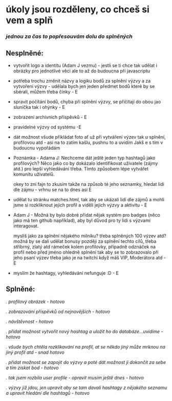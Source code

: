 # úkoly jsou rozděleny, co chceš si vem a splň #
### _jednou za čas to popřesouvám dolu do splněných_ ###


## Nesplněné: ##

- vytvořit logo a identitu (Adam J vezmu) - jestli se ti chce tak udělat i obrázky pro jednotlivé věci ale to až do budoucna při javascriptu

- potřeba trochu změnit názvy a logiku bodů za splnění výzvy a za vytvoření výzvy - udělala bych jen jeden předmet bodů které by se sbérali, můžem třeba čínky - E

- spravit počítání bodů, chyba při splnění výzvy, se přičítají do obou jao sluníčka tak i ohýnky - E
  
- zobrazení archivnich příspěvků - E

- pravidelné výzvy od systému -E

- dát možnost všude přikládat foto ať už při vytváření výzev tak u splnění, profilovou atd - asi na to zatím kašlu, pushnu to a uvidím Jakš e s tím v budoucnu vypořádám

- Poznámka - Adama J: Nechceme dát ještě jeden typ hashtagů jako profilových? Něco jako co by dokázalo identifikovat uživatele (zájmy atd.) pro lepší vyhledávání třeba. Tímto způsobem lépe vytvářet komunitu uživatelů.

    okey to zní fajn to zkusím takže na způsob té jeho seznamky, hledat lidi dle zájmu - vrhnu se na to dnes asi E

- udělat tu stránku matches.html, tak aby se ukázali lidi dle zájmů a mohli jsme si rozkliknout jejich profil a viděli jejich výzvy a aktivitu - E

- Adam J - Možná by bylo dobré přidat nějak systém pro badges (něco jako má ten github například), aby byl důvod pro ty lidi s výzvami interagovat. 

    myslíš jako za splnění nějakého milníku? třeba splněných 100 výzev atd? možná by se dali udělat bonusy později za splnění techto cílů, třeba stříbrný, zlatý atd rámeček kolem profilovky, případně odznáček na      profil nebo před jméno ohledně splnění tak aby se to zobrazovalo při jeho psaní výzev třeba jako je na twitchi když máš VIP, Moderátora atd - E

- myslím že hashtagy, vyhledávání nefunguje :D - E

## Splněné: ##

_. profilový obrázek - hotovo_

_. zobrazování příspěvků od nejnovějších - hotovo_

_. návštěvnost - hotovo_

_. přidat možnost vytvořit nový hashtag a uložit ho do databáze...uvidíme - hotovo_

_. všude bych chtěla rozklikavání na profil, at se někdo jiný může mrknou na jiný profil atd - snad hotovo_

_. přidat možnost se zapojit do výzvy a poté dát možnost ji dokončit za sebe a tím získat bod - hotovo_

_. tak jsem rozbila user profile - opravit musím ještě dnes - hotovo_

_. výzvy již jdou, jen upravit aby se tam davali hashtagy z nějakého seznamu a upravit hledání dle hashtagů - hotovo_

